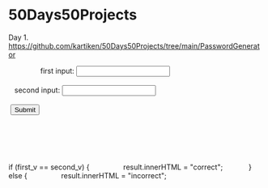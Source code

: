 # 50Days50Projects

Day 1. https://github.com/kartiken/50Days50Projects/tree/main/PasswordGenerator
<!DOCTYPE html>
<html lang="en">
<head>
    <meta charset="UTF-8">
    <meta name="viewport" content="width=device-width, initial-scale=1.0">
    <title>Document</title>
</head>
<body>
    first input: <input type="text" name="text" id="first">
    <br><br>
   second input: <input type="text" name="text" id="second">
   <br><br>
 <button onclick="check()"> Submit</button>
 <br><br>
 <h2 id="result"></h2>

 <script>
    function check(){
        var first_v=document.getElementById=('first').value;
        var second_v=document.getElementById=('second').value;
        var result=document.getElementById=('result');

        if(first_v==second_v){
            document.getElementById("result").innerHTML="correct"
        }
        else{
            document.getElementById("result").innerHTML="incorrect"        }

    }
 </script>
</body>
</html>

if (first_v == second_v) {
                result.innerHTML = "correct";
            } else {
                result.innerHTML = "incorrect";
